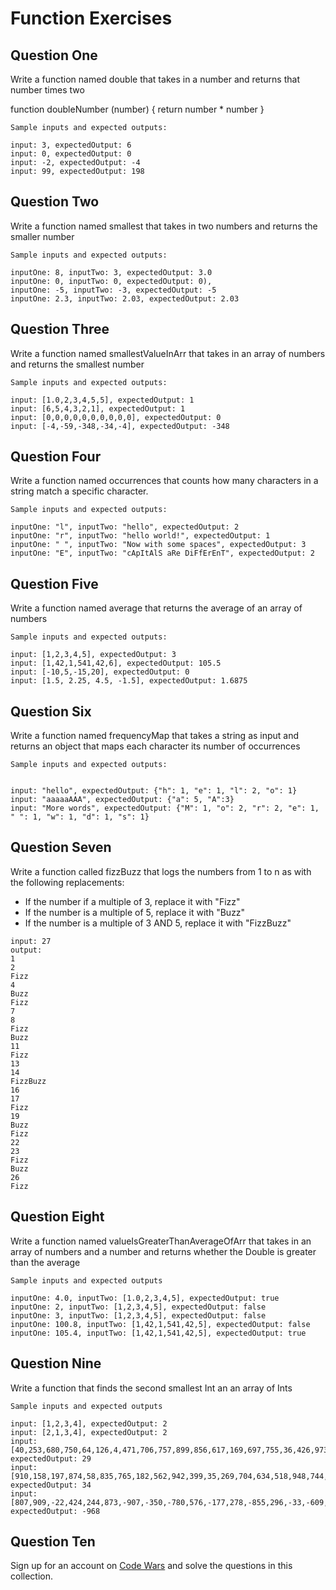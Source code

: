 # Function Exercises

## Question One

Write a function named double that takes in a number and returns that number times two
  
  function doubleNumber (number) {
   return number * number
 }


```
Sample inputs and expected outputs:

input: 3, expectedOutput: 6
input: 0, expectedOutput: 0
input: -2, expectedOutput: -4
input: 99, expectedOutput: 198
```

## Question Two

Write a function named smallest that takes in two numbers and returns the smaller number

```
Sample inputs and expected outputs:

inputOne: 8, inputTwo: 3, expectedOutput: 3.0
inputOne: 0, inputTwo: 0, expectedOutput: 0),
inputOne: -5, inputTwo: -3, expectedOutput: -5
inputOne: 2.3, inputTwo: 2.03, expectedOutput: 2.03
```

## Question Three

Write a function named smallestValueInArr that takes in an array of numbers and returns the smallest number


```
Sample inputs and expected outputs:

input: [1.0,2,3,4,5,5], expectedOutput: 1
input: [6,5,4,3,2,1], expectedOutput: 1
input: [0,0,0,0,0,0,0,0,0,0], expectedOutput: 0
input: [-4,-59,-348,-34,-4], expectedOutput: -348
```

## Question Four

Write a function named occurrences that counts how many characters in a string match a specific character.

```
Sample inputs and expected outputs:

inputOne: "l", inputTwo: "hello", expectedOutput: 2
inputOne: "r", inputTwo: "hello world!", expectedOutput: 1
inputOne: " ", inputTwo: "Now with some spaces", expectedOutput: 3
inputOne: "E", inputTwo: "cApItAlS aRe DiFfErEnT", expectedOutput: 2
```

## Question Five

Write a function named average that returns the average of an array of numbers

```
Sample inputs and expected outputs:

input: [1,2,3,4,5], expectedOutput: 3
input: [1,42,1,541,42,6], expectedOutput: 105.5
input: [-10,5,-15,20], expectedOutput: 0
input: [1.5, 2.25, 4.5, -1.5], expectedOutput: 1.6875
```


## Question Six

Write a function named frequencyMap that takes a string as input and returns an object that maps each character its number of occurrences

```
Sample inputs and expected outputs:


input: "hello", expectedOutput: {"h": 1, "e": 1, "l": 2, "o": 1}
input: "aaaaaAAA", expectedOutput: {"a": 5, "A":3}
input: "More words", expectedOutput: {"M": 1, "o": 2, "r": 2, "e": 1, " ": 1, "w": 1, "d": 1, "s": 1}
```

## Question Seven

Write a function called fizzBuzz that logs the numbers from 1 to n as with the following replacements:

- If the number if a multiple of 3, replace it with "Fizz"
- If the number is a multiple of 5, replace it with "Buzz"
- If the number is a multiple of 3 AND 5, replace it with "FizzBuzz"

```
input: 27
output:
1
2
Fizz
4
Buzz
Fizz
7
8
Fizz
Buzz
11
Fizz
13
14
FizzBuzz
16
17
Fizz
19
Buzz
Fizz
22
23
Fizz
Buzz
26
Fizz
```

## Question Eight

Write a function named valueIsGreaterThanAverageOfArr that takes in an array of numbers and a number and returns whether the Double is greater than the average

```
Sample inputs and expected outputs

inputOne: 4.0, inputTwo: [1.0,2,3,4,5], expectedOutput: true
inputOne: 2, inputTwo: [1,2,3,4,5], expectedOutput: false
inputOne: 3, inputTwo: [1,2,3,4,5], expectedOutput: false
inputOne: 100.8, inputTwo: [1,42,1,541,42,5], expectedOutput: false
inputOne: 105.4, inputTwo: [1,42,1,541,42,5], expectedOutput: true
```

## Question Nine

Write a function that finds the second smallest Int an an array of Ints

```
Sample inputs and expected outputs

input: [1,2,3,4], expectedOutput: 2
input: [2,1,3,4], expectedOutput: 2
input: [40,253,680,750,64,126,4,471,706,757,899,856,617,169,697,755,36,426,973,107,299,360,201,313,801,61,241,911,992,354,108,341,170,949,333,937,933,512,568,379,995,29,637,417,793,763,47,387,166,135,259,400,406,141,271,194,263,171,992,508,953,176,990,544,491,488,691,406,911,751,519,732,907,403,328,110,348,669,112,719,852,671,447,619,928,847,630,711,371,143,277,405,210,266,241,379,265,213,331,780], expectedOutput: 29
input: [910,158,197,874,58,835,765,182,562,942,399,35,269,704,634,518,948,744,786,181,801,952,175,97,222,705,121,928,126,35,346,174,214,906,906,886,245,34,239,376,34,902,355,528,844,265,796,27,721,905,877,567,911,223,472,132,426,359,617,402,89,144,976,774,961,386,380,75,504,854,862,101,271,914,673,288,844,633,40,477,346,479,727,62,604,523,852,789,234,374,156,855,819,422,741,543,994,587,37,100], expectedOutput: 34
input: [807,909,-22,424,244,873,-907,-350,-780,576,-177,278,-855,296,-33,-609,-664,-126,-469,-57,-376,-424,-477,-795,-481,-806,545,727,-879,210,-114,-783,-156,45,781,369,35,900,904,-2,168,489,-329,608,-287,40,442,362,-560,236,-583,698,544,-154,478,535,-397,363,470,-49,49,631,-62,-293,-419,-528,753,-809,-48,-888,606,-889,-908,672,-783,-921,-198,-428,701,-30,106,500,-106,199,-793,392,873,330,366,45,840,649,-135,-850,174,-338,901,-753,402,-62,554,-579,863,955,-999,-13,851,760,-523,-968,225,-173,-605,-759,306,657,844,168,-270,883,963,-835,624,570,705,333,-293,283,382,926,839,264,602,-940,160,-369,-770,-792,722,321,88,-176,-911,203,486,-175,-529,187,-668,518,-282,162,-165,-34,544,538,-828,-562,-154,591,345,-241,962,801,-632,-921,-710,588,-642,113,128,-242,56,716,-709,232,-870,241,-612,-583,-199,762,-601,-410,-896,-493,664,531,-613,-285,-951,-589,243,819,-195,911,-701,-368,-85,-316], expectedOutput: -968
```

## Question Ten

Sign up for an account on [Code Wars](https://www.codewars.com/collections/javascript-basics-2) and solve the questions in this collection.
